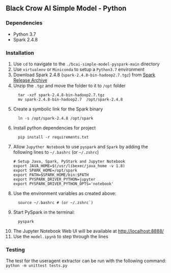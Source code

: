 ## Black Crow AI Simple Model - Python

### Dependencies

* Python 3.7
* Spark 2.4.8

### Installation
1. Use `cd` to navigate to the `./bcai-simple-model-pyspark-main` directory
1. Use `virtualenv` or `Miniconda` to setup a `Python3.7` environment
1. Download Spark 2.4.8 (`spark-2.4.8-bin-hadoop2.7.tgz`) from [Spark Release Archive](https://archive.apache.org/dist/spark/spark-2.4.8/)
1. Unzip the `.tgz` and move the folder to it to `/opt` folder
    ```
      tar -xzf spark-2.4.8-bin-hadoop2.7.tgz
      mv spark-2.4.8-bin-hadoop2.7  /opt/spark-2.4.8
    ```
1. Create a symbolic link for the Spark binary
    ```
      ln -s /opt/spark-2.4.8 /opt/spark
    ```
1. Install python dependencies for project
    ```
      pip install -r requirements.txt
    ```
1. Allow `Jupyther Notebook` to use `pyspark` and `Spark` by adding the following lines to `~/.bashrc` (or `~/.zshrc`)
    ```
    # Setup Java, Spark, PyStark and Jupyter Notebook
    export JAVA_HOME=$(/usr/libexec/java_home -v 1.8)
    export SPARK_HOME=/opt/spark
    export PATH=$SPARK_HOME/bin:$PATH
    export PYSPARK_DRIVER_PYTHON=jupyter
    export PYSPARK_DRIVER_PYTHON_OPTS='notebook'
    ```
1. Use the environment variables as created above:
    ```
      source ~/.bashrc # (or ~/.zshrc`)
    ```
1. Start PySpark in the terminal:
    ```
      pyspark
    ```
1. The Jupyter Notebook Web UI will be available at [http://localhost:8888/](http://localhost:8888/)
1. Use the `model.ipynb` to step through the lines

### Testing
The test for the useragent extractor can be run with the following command:
    ```
      python -m unittest tests.py
    ```